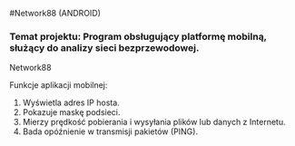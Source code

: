 #Network88 (ANDROID)
### Temat projektu: Program obsługujący platformę mobilną, służący do analizy sieci bezprzewodowej.

Network88

Funkcje aplikacji mobilnej:
1. Wyświetla adres IP hosta.
2. Pokazuje maskę podsieci.
3. Mierzy prędkość pobierania i wysyłania plików lub danych z Internetu.
4. Bada opóźnienie w transmisji pakietów (PING).
